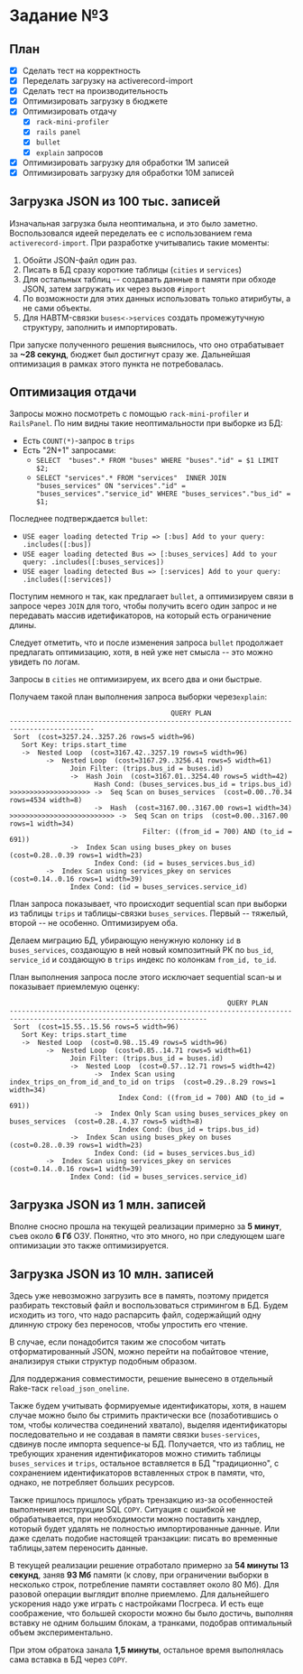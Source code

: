 # Задание №3

## План
- [x] Сделать тест на корректность
- [x] Переделать загрузку на activerecord-import
- [x] Сделать тест на производительность
- [x] Оптимизировать загрузку в бюджете
- [x] Оптимизировать отдачу
    - [x] `rack-mini-profiler`
    - [x] `rails panel`
    - [x] `bullet`
    - [x] `explain` запросов
- [x] Оптимизировать загрузку для обработки 1M записей
- [x] Оптимизировать загрузку для обработки 10M записей

## Загрузка JSON из 100 тыс. записей 
Изначальная загрузка была неоптимальна, и это было заметно.
Воспользовался идеей переделать ее с использованием гема `activerecord-import`.
При разработке учитывались такие моменты:

1. Обойти JSON-файл один раз. 
2. Писать в БД сразу короткие таблицы (`cities` и `services`)
3. Для остальных таблиц -- создавать данные в памяти при обходе JSON,
   затем загружать их через вызов `#import`
4. По возможности для этих данных использовать только атирибуты, а не
   сами объекты.
5. Для HABTM-связки `buses<->services` создать промежутучную структуру,
   заполнить и импортировать.

При запуске полученного решения выяснилось, что оно отрабатывает за
**~28 секунд**, бюджет был достигнут сразу же.
Дальнейшая оптимизация в рамках этого пункта не потребовалась.

## Оптимизация отдачи
Запросы можно посмотреть с помощью `rack-mini-profiler` и `RailsPanel`.
По ним видны такие неоптимальности при выборке из БД:

- Есть `COUNT(*)`-запрос в `trips`
- Есть "2N+1" запросами:
  - `SELECT  "buses".* FROM "buses" WHERE "buses"."id" = $1 LIMIT $2; `
  - `SELECT "services".* FROM "services" 
       INNER JOIN "buses_services"
         ON "services"."id" = "buses_services"."service_id"
       WHERE "buses_services"."bus_id" = $1; `

Последнее подтверждается `bullet`:
- `USE eager loading detected Trip => [:bus]
   Add to your query: .includes([:bus])`
- `USE eager loading detected Bus => [:buses_services]
   Add to your query: .includes([:buses_services])`
- `USE eager loading detected Bus => [:services]
   Add to your query: .includes([:services])`

Поступим немного н так, как предлагает `bullet`, а оптимизируем связи в запросе
через `JOIN` для того, чтобы получить всего один запрос и не передавать массив
идетификаторов, на который есть ограничение длины.

Следует отметить, что и после изменения запроса `bullet` продолжает предлагать
оптимизацию, хотя, в ней уже нет смысла -- это можно увидеть по логам.

Запросы в `cities` не оптимизируем, их всего два и они быстрые.

Получаем такой план выполнения запроса выборки через`explain`:
```
                                        QUERY PLAN                                         
-------------------------------------------------------------------------------------------
 Sort  (cost=3257.24..3257.26 rows=5 width=96)
   Sort Key: trips.start_time
   ->  Nested Loop  (cost=3167.42..3257.19 rows=5 width=96)
         ->  Nested Loop  (cost=3167.29..3256.41 rows=5 width=61)
               Join Filter: (trips.bus_id = buses.id)
               ->  Hash Join  (cost=3167.01..3254.40 rows=5 width=42)
                     Hash Cond: (buses_services.bus_id = trips.bus_id)
>>>>>>>>>>>>>>>>>>>> ->  Seq Scan on buses_services  (cost=0.00..70.34 rows=4534 width=8)
                     ->  Hash  (cost=3167.00..3167.00 rows=1 width=34)
>>>>>>>>>>>>>>>>>>>>>>>>>> ->  Seq Scan on trips  (cost=0.00..3167.00 rows=1 width=34)
                                 Filter: ((from_id = 700) AND (to_id = 691))
               ->  Index Scan using buses_pkey on buses  (cost=0.28..0.39 rows=1 width=23)
                     Index Cond: (id = buses_services.bus_id)
         ->  Index Scan using services_pkey on services  (cost=0.14..0.16 rows=1 width=39)
               Index Cond: (id = buses_services.service_id)
```

План запроса показывает, что происходит sequential scan при выборки из таблицы
`trips` и таблицы-связки `buses_services`. Первый -- тяжелый,
второй -- не особенно. Оптимизируем оба.

Делаем миграцию БД, убирающую ненужную колонку `id` в `buses_services`,
создающую в ней новый композитный PK по `bus_id`, `service_id` и создающую в
`trips` индекс по колонкам `from_id, to_id`.

План выполнения запроса после этого исключает sequential scan-ы и показывает
приемлемую оценку:
```
                                                      QUERY PLAN                                                       
-----------------------------------------------------------------------------------------------------------------------
 Sort  (cost=15.55..15.56 rows=5 width=96)
   Sort Key: trips.start_time
   ->  Nested Loop  (cost=0.98..15.49 rows=5 width=96)
         ->  Nested Loop  (cost=0.85..14.71 rows=5 width=61)
               Join Filter: (trips.bus_id = buses.id)
               ->  Nested Loop  (cost=0.57..12.71 rows=5 width=42)
                     ->  Index Scan using index_trips_on_from_id_and_to_id on trips  (cost=0.29..8.29 rows=1 width=34)
                           Index Cond: ((from_id = 700) AND (to_id = 691))
                     ->  Index Only Scan using buses_services_pkey on buses_services  (cost=0.28..4.37 rows=5 width=8)
                           Index Cond: (bus_id = trips.bus_id)
               ->  Index Scan using buses_pkey on buses  (cost=0.28..0.39 rows=1 width=23)
                     Index Cond: (id = buses_services.bus_id)
         ->  Index Scan using services_pkey on services  (cost=0.14..0.16 rows=1 width=39)
               Index Cond: (id = buses_services.service_id)
```

## Загрузка JSON из 1 млн. записей
Вполне сносно прошла на текущей реализации примерно за **5 минут**, съев около 
**6 Гб** ОЗУ. Понятно, что это много, но при следующем шаге оптимизации это
также оптимизируется.

## Загрузка JSON из 10 млн. записей
Здесь уже невозможно загрузить все в память, поэтому придется разбирать
текстовый файл и воспользоваться стримингом в БД.  Будем исходить из того,
что надо распарсить файл, содержайщий одну длинную строку без переносов,
чтобы упростить его чтение.

В случае, если понадобится таким же способом читать отформатированный JSON,
можно перейти на побайтовое чтение, анализируя стыки структур подобным образом.

Для поддержания совместимости, решение вынесено в отдельный Rake-таск
`reload_json_oneline`.

Также будем учитывать формируемые идентификаторы, хотя, в нашем случае можно
было бы стримить практически все (позаботившись о том, чтобы количества
соединений хватало), выделяя идентификаторы последовательно и не создавая
в памяти связки `buses-services`, сдвинув после импорта sequence-ы БД.
Получается, что из таблиц, не требующих хранения идентификаторов можно стимить
таблицы `buses_services` и `trips`, остальное вставляется в БД "традиционно", с
сохранением идентификаторов вставленных строк в памяти,  что, однако,
не потребляет больших ресурсов.

Также пришлось пришлось убрать трензакцию из-за особенностей выполнения
инструкции SQL `COPY`. Ситуация с ошибкой не обрабатывается, при необходимости
можно  поставить хандлер, который будет удалять не полностью импортированные
данные.  Или даже сделать подобие настоящей транзакции: писать во временные
таблицы,затем переносить данные.

В текущей реализации решение отработало примерно за
**54 минуты 13 секунд**, заняв **93 Мб** памяти (к слову, при ограничении
выборки в несколько строк, потребление памяти составляет около 80 Мб).
Для разовой операции выглядит вполне приемлемо. Для дальнейшего ускорения надо
уже играть с настройками Посгреса.
И есть еще соображение, что большей скорости можно бы было достичь, выполняя
вставку не одним большим блокам, а транками, подобрав оптимальный объем
экспериментально.

При этом обратока занала **1,5 минуты**, остальное время  выполнялась сама
вставка в БД через `COPY`.
